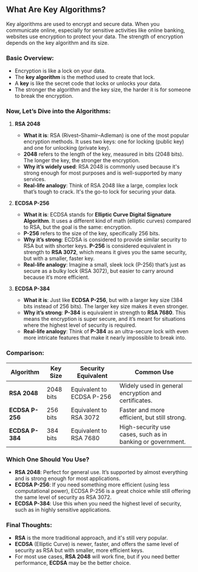 ## **What Are Key Algorithms?**
Key algorithms are used to encrypt and secure data. When you communicate online, especially for sensitive activities like online banking, websites use encryption to protect your data. The strength of encryption depends on the key algorithm and its size.

### **Basic Overview:**
- Encryption is like a lock on your data.
- The **key algorithm** is the method used to create that lock.
- A **key** is like the secret code that locks or unlocks your data.
- The stronger the algorithm and the key size, the harder it is for someone to break the encryption.

### **Now, Let’s Dive into the Algorithms:**

1. **RSA 2048**
   - **What it is**: RSA (Rivest–Shamir–Adleman) is one of the most popular encryption methods. It uses two keys: one for locking (public key) and one for unlocking (private key). 
   - **2048** refers to the length of the key, measured in bits (2048 bits). The longer the key, the stronger the encryption.
   - **Why it’s widely used**: RSA 2048 is commonly used because it's strong enough for most purposes and is well-supported by many services.
   - **Real-life analogy**: Think of RSA 2048 like a large, complex lock that’s tough to crack. It's the go-to lock for securing your data.

2. **ECDSA P-256**
   - **What it is**: ECDSA stands for **Elliptic Curve Digital Signature Algorithm**. It uses a different kind of math (elliptic curves) compared to RSA, but the goal is the same: encryption.
   - **P-256** refers to the size of the key, specifically 256 bits. 
   - **Why it’s strong**: ECDSA is considered to provide similar security to RSA but with shorter keys. **P-256** is considered equivalent in strength to **RSA 3072**, which means it gives you the same security, but with a smaller, faster key.
   - **Real-life analogy**: Imagine a small, sleek lock (P-256) that’s just as secure as a bulky lock (RSA 3072), but easier to carry around because it’s more efficient.

3. **ECDSA P-384**
   - **What it is**: Just like **ECDSA P-256**, but with a larger key size (384 bits instead of 256 bits). The larger key size makes it even stronger.
   - **Why it’s strong**: **P-384** is equivalent in strength to **RSA 7680**. This means the encryption is super secure, and it’s meant for situations where the highest level of security is required.
   - **Real-life analogy**: Think of **P-384** as an ultra-secure lock with even more intricate features that make it nearly impossible to break into.

### **Comparison:**

| **Algorithm**  | **Key Size** | **Security Equivalent**         | **Common Use**                        |
|----------------|--------------|----------------------------------|---------------------------------------|
| **RSA 2048**   | 2048 bits    | Equivalent to ECDSA P-256        | Widely used in general encryption and certificates. |
| **ECDSA P-256**| 256 bits     | Equivalent to RSA 3072           | Faster and more efficient, but still strong. |
| **ECDSA P-384**| 384 bits     | Equivalent to RSA 7680           | High-security use cases, such as in banking or government. |

### **Which One Should You Use?**
- **RSA 2048**: Perfect for general use. It’s supported by almost everything and is strong enough for most applications.
- **ECDSA P-256**: If you need something more efficient (using less computational power), ECDSA P-256 is a great choice while still offering the same level of security as RSA 3072.
- **ECDSA P-384**: Use this when you need the highest level of security, such as in highly sensitive applications.

### **Final Thoughts:**
- **RSA** is the more traditional approach, and it's still very popular.
- **ECDSA** (Elliptic Curve) is newer, faster, and offers the same level of security as RSA but with smaller, more efficient keys.
- For most use cases, **RSA 2048** will work fine, but if you need better performance, **ECDSA** may be the better choice.
